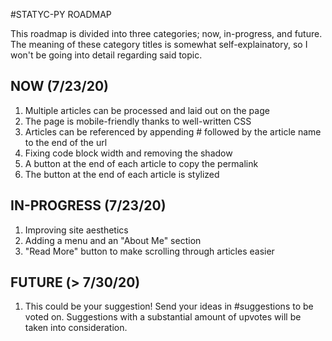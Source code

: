 #STATYC-PY ROADMAP
  
This roadmap is divided into three categories; now, in-progress, and future. The meaning of these category titles is somewhat self-explainatory, so I won't be going into detail regarding said topic.

## NOW (7/23/20)
1. Multiple articles can be processed and laid out on the page
2. The page is mobile-friendly thanks to well-written CSS
3. Articles can be referenced by appending # followed by the article name to the end of the url
4. Fixing code block width and removing the shadow
5. A button at the end of each article to copy the permalink
6. The button at the end of each article is stylized

## IN-PROGRESS (7/23/20)
1. Improving site aesthetics
2. Adding a menu and an "About Me" section
3. "Read More" button to make scrolling through articles easier

## FUTURE (> 7/30/20) 
1. This could be your suggestion! Send your ideas in #suggestions to be voted on. Suggestions with a substantial amount of upvotes will be taken into consideration.
